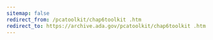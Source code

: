 ```yaml
---
sitemap: false 
redirect_from: /pcatoolkit/chap6toolkit .htm 
redirect_to: https://archive.ada.gov/pcatoolkit/chap6toolkit .htm 
---
```

